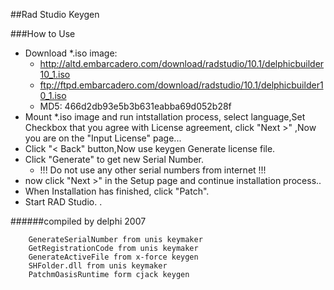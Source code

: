 
##Rad Studio Keygen


###How to Use

* Download *.iso image:
    * http://altd.embarcadero.com/download/radstudio/10.1/delphicbuilder10_1.iso
    * ftp://ftpd.embarcadero.com/download/radstudio/10.1/delphicbuilder10_1.iso 
    * MD5: 466d2db93e5b3b631eabba69d052b28f
* Mount *.iso image and run intstallation process, select language,Set Checkbox that you agree with License agreement, click "Next >" ,Now you are on the "Input License" page...
* Click "< Back" button,Now use keygen Generate license file.
* Click "Generate" to get new Serial Number. 
    * !!! Do not use any other serial numbers from internet !!! 
* now click "Next >" in the Setup page and continue installation process..
* When Installation has finished, click "Patch". 
* Start RAD Studio. .  


######compiled by delphi 2007

```
    GenerateSerialNumber from unis keymaker
    GetRegistrationCode from unis keymaker
    GenerateActiveFile from x-force keygen
    SHFolder.dll from unis keymaker
    PatchmOasisRuntime form cjack keygen
```
